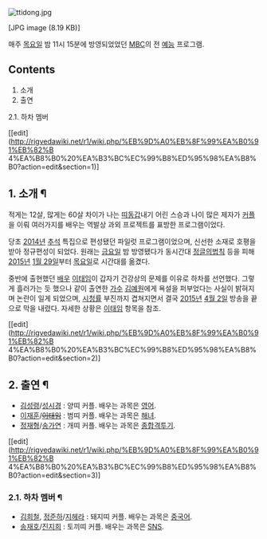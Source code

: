 ![ttidong.jpg](//rv.wkcdn.net/http://rigvedawiki.net/r1/pds/ttidong.jpg)

[JPG image (8.19 KB)]

  
매주 [목요일](%EB%AA%A9%EC%9A%94%EC%9D%BC.md) 밤 11시 15분에 방영되었었던
[MBC](%EB%AC%B8%ED%99%94%EB%B0%A9%EC%86%A1.md)의 전
[예능](%EC%98%88%EB%8A%A5.md) 프로그램.

## Contents

    

1. 소개 
2. 출연 
    

2.1. 하차 멤버

[[edit](http://rigvedawiki.net/r1/wiki.php/%EB%9D%A0%EB%8F%99%EA%B0%91%EB%82%B
4%EA%B8%B0%20%EA%B3%BC%EC%99%B8%ED%95%98%EA%B8%B0?action=edit&section=1)]

## 1. 소개 ¶

적게는 12살, 많게는 60살 차이가 나는 [띠동갑](%EB%9D%A0%EB%8F%99%EA%B0%91.md)내기 어린 스승과 나이
많은 제자가 [커플](%EC%BB%A4%ED%94%8C.md)을 이뤄 여러가지를 배우는 역발상 과외 프로젝트를 표방한 프로그램이었다.

  

당초 [2014년](2014%EB%85%84.md) [추석](%EC%B6%94%EC%84%9D.md) 특집으로 편성됐던 파일럿
프로그램이었으며, 신선한 소재로 호평을 받아 정규편성이 되었다. 원래는
[금요일](%EA%B8%88%EC%9A%94%EC%9D%BC.md) 밤 방영됐다가 동시간대 [정글의법칙](%EC%A0%95%EA%B8%80%EC%9D%98%20%EB%B2%95%EC%B9%99.md) 등을 피해
[2015년](2015%EB%85%84.md) [1월 29일](1%EC%9B%94%2029%EC%9D%BC.md)부터
[목요일](%EB%AA%A9%EC%9A%94%EC%9D%BC.md)로 시간대를 옮겼다.

  

중반에 출현했던 [배우](%EB%B0%B0%EC%9A%B0.md)
[이태임](%EC%9D%B4%ED%83%9C%EC%9E%84.md)이 갑자기 건강상의 문제를 이유로 하차를 선언했다. 그렇게 흘러가는
듯 했으나 같이 출연한 [가수](%EA%B0%80%EC%88%98.md)
[김예원](%EA%B9%80%EC%98%88%EC%9B%90#s-1.md)에게 욕설을 퍼부었다는 사실이 밝혀지며 논란이 일게 되었으며,
[시청률](%EC%8B%9C%EC%B2%AD%EB%A5%A0.md) 부진까지 겹쳐지면서 결국
[2015년](2015%EB%85%84.md) [4월 2일](4%EC%9B%94%202%EC%9D%BC.md) 방송을 끝으로 막을
내렸다. 자세한 상황은 [이태임](%EC%9D%B4%ED%83%9C%EC%9E%84.md) 항목을 참조.

  

[[edit](http://rigvedawiki.net/r1/wiki.php/%EB%9D%A0%EB%8F%99%EA%B0%91%EB%82%B
4%EA%B8%B0%20%EA%B3%BC%EC%99%B8%ED%95%98%EA%B8%B0?action=edit&section=2)]

## 2. 출연 ¶

  * [김성령](%EA%B9%80%EC%84%B1%EB%A0%B9.md)/[성시경](%EC%84%B1%EC%8B%9C%EA%B2%BD.md) : 양띠 커플. 배우는 과목은 [영어](%EC%98%81%EC%96%B4.md).
  * [이재훈](%EC%9D%B4%EC%9E%AC%ED%9B%88.md)/<del>[이태임](%EC%9D%B4%ED%83%9C%EC%9E%84.md)</del> : 범띠 커플. 배우는 과목은 [해녀](%ED%95%B4%EB%85%80.md).
  * [정재형](%EC%A0%95%EC%9E%AC%ED%98%95.md)/[송가연](%EC%86%A1%EA%B0%80%EC%97%B0.md) : 개띠 커플. 배우는 과목은 [종합격투기](%EC%A2%85%ED%95%A9%EA%B2%A9%ED%88%AC%EA%B8%B0.md).  

[[edit](http://rigvedawiki.net/r1/wiki.php/%EB%9D%A0%EB%8F%99%EA%B0%91%EB%82%B
4%EA%B8%B0%20%EA%B3%BC%EC%99%B8%ED%95%98%EA%B8%B0?action=edit&section=3)]

### 2.1. 하차 멤버 ¶

  * [김희철](%EA%B9%80%ED%9D%AC%EC%B2%A0.md), [정준하](%EC%A0%95%EC%A4%80%ED%95%98.md)/[지헤라](%EC%A7%80%ED%97%A4%EB%9D%BC.md) : 돼지띠 커플. 배우는 과목은 [중국어](%EC%A4%91%EA%B5%AD%EC%96%B4.md).
  * [송재호](%EC%86%A1%EC%9E%AC%ED%98%B8.md)/[진지희](%EC%A7%84%EC%A7%80%ED%9D%AC.md) : 토끼띠 커플. 배우는 과목은 [SNS](SNS.md).

